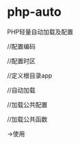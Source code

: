 # php-auto
PHP轻量自动加载及配置

//配置编码

//配置时区

//定义根目录app

//自动加载

//加载公共配置

//加载公共函数

->使用

<?php
require "./auto/base.php";

